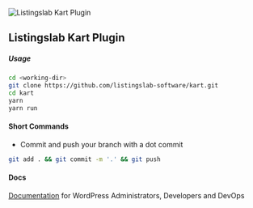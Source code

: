 ![Listingslab Kart Plugin ](https://raw.githubusercontent.com/listingslab-software/kart/master/docs/media/KartLogo_320.svg)

## Listingslab Kart Plugin 



##### Usage

```bash
cd <working-dir>
git clone https://github.com/listingslab-software/kart.git
cd kart
yarn
yarn run
```
#### Short Commands

- Commit and push your branch with a dot commit

```bash
git add . && git commit -m '.' && git push
```

#### Docs

[Documentation](./docs) for WordPress Administrators, Developers and DevOps


